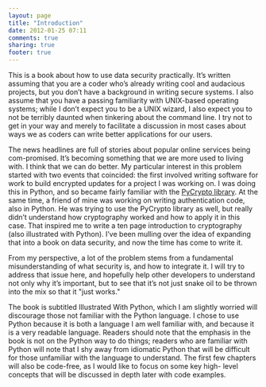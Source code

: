 ```yaml
---
layout: page
title: "Introduction"
date: 2012-01-25 07:11
comments: true
sharing: true
footer: true
---
```


This is a book about how to use data security practically. It’s written
assuming that you are a coder who’s already writing cool and audacious
projects, but you don’t have a background in writing secure systems. I also
assume that you have a passing familiarity with UNIX-based operating
systems; while I don’t expect you to be a UNIX wizard, I also expect you to
not be terribly daunted when tinkering about the command line. I try not to
get in your way and merely to facilitate a discussion in most cases about
ways we as coders can write better applications for our users.

The news headlines are full of stories about popular online services being
com-promised. It’s becoming something that we are more used to living
with. I think that we can do better. My particular interest in this problem
started with two events that coincided: the first involved writing software
for work to build encrypted updates for a project I was working on. I was
doing this in Python, and so became fairly familiar with the 
[PyCrypto library](https://www.dlitz.net/software/pycrypto/). 
At the same time, a friend of mine was working on writing
authentication code, also in Python. He was trying to use the PyCrypto
library as well, but really didn’t understand how cryptography worked and
how to apply it in this case. That inspired me to write a ten page
introduction to cryptography (also illustrated with Python). I’ve been
mulling over the idea of expanding that into a book on data security, and
now the time has come to write it.

From my perspective, a lot of the problem stems from a fundamental
misunderstanding of what security is, and how to integrate it. I will try to
address that issue here, and hopefully help other developers to understand
not only why it’s important, but to see that it’s not just snake oil to be
thrown into the mix so that it "just works."

The book is subtitled Illustrated With Python, which I am slightly worried
will discourage those not familiar with the Python language. I chose to use
Python because it is both a language I am well familiar with, and because it
is a very readable language. Readers should note that the emphasis in the
book is not on the Python way to do things; readers who are familiar with
Python will note that I shy away from idiomatic Python that will be
difficult for those unfamiliar with the language to understand. The first few
chapters will also be code-free, as I would like to focus on some key high-
level concepts that will be discussed in depth later with code examples.